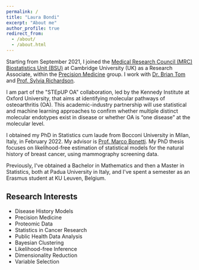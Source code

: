```yaml
---
permalink: /
title: "Laura Bondi"
excerpt: "About me"
author_profile: true
redirect_from: 
  - /about/
  - /about.html
---
```


Starting from September 2021, I joined the [Medical Research Council (MRC) Biostatistics Unit (BSU)](https://www.mrc-bsu.cam.ac.uk/) at Cambridge University (UK) as a  Research Associate, within the [Precision Medicine](https://www.mrc-bsu.cam.ac.uk/research-and-development/precision-medicine/?preview=true) group. I work with [Dr. Brian Tom](https://www.mrc-bsu.cam.ac.uk/people/in-alphabetical-order/t-to-z/brian-tom/) and [Prof. Sylvia Richardson](https://www.mrc-bsu.cam.ac.uk/people/in-alphabetical-order/n-to-s/sylvia-richardson/).

I am part of the "STEpUP OA" collaboration, led by the Kennedy Institute at Oxford University, that aims at identifying molecular pathways of osteoarthritis (OA).  This academic-industry partnership will use statistical and machine learning approaches to confirm whether multiple distinct molecular endotypes exist in disease or whether OA is “one disease” at the molecular level. 

I obtained my PhD in Statistics cum laude from Bocconi University in Milan, Italy, in February 2022. My advisor is [Prof. Marco Bonetti](http://didattica.unibocconi.eu/docenti/cv.php?rif=50573). My PhD thesis focuses on likelihood-free estimation of statistical models for the natural history of breast cancer, using mammography screening data. 

Previously, I've obtained a Bachelor in Mathematics and then a Master in Statistics, both at Padua University in Italy, and
I've spent a semester as an Erasmus student at KU Leuven, Belgium.


Research Interests
------
* Disease History Models
* Precision Medicine
* Proteomic Data
* Statistics in Cancer Research
* Public Health Data Analysis
* Bayesian Clustering
* Likelihood-free Inference
* Dimensionality Reduction
* Variable Selection




